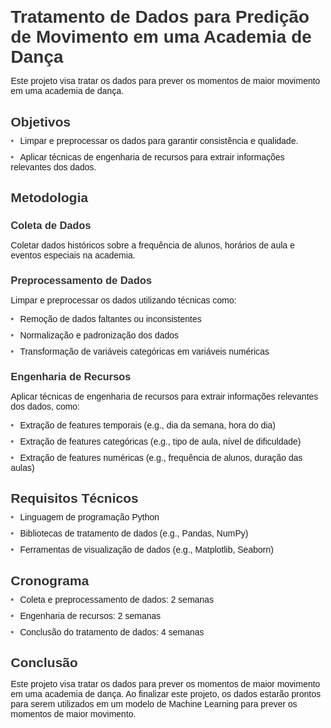 <!DOCTYPE html>
<html>
<head>
    <title>Tratamento de Dados para Predição de Movimento em uma Academia de Dança</title>
</head>
<body>
    <h1>Tratamento de Dados para Predição de Movimento em uma Academia de Dança</h1>
    <p>Este projeto visa tratar os dados para prever os momentos de maior movimento em uma academia de dança.</p>
    <h2>Objetivos</h2>
    <ul>
        <li>Limpar e preprocessar os dados para garantir consistência e qualidade.</li>
        <li>Aplicar técnicas de engenharia de recursos para extrair informações relevantes dos dados.</li>
    </ul>
    <h2>Metodologia</h2>
    <h3>Coleta de Dados</h3>
    <p>Coletar dados históricos sobre a frequência de alunos, horários de aula e eventos especiais na academia.</p>
    <h3>Preprocessamento de Dados</h3>
    <p>Limpar e preprocessar os dados utilizando técnicas como:</p>
    <ul>
        <li>Remoção de dados faltantes ou inconsistentes</li>
        <li>Normalização e padronização dos dados</li>
        <li>Transformação de variáveis categóricas em variáveis numéricas</li>
    </ul>
    <h3>Engenharia de Recursos</h3>
    <p>Aplicar técnicas de engenharia de recursos para extrair informações relevantes dos dados, como:</p>
    <ul>
        <li>Extração de features temporais (e.g., dia da semana, hora do dia)</li>
        <li>Extração de features categóricas (e.g., tipo de aula, nível de dificuldade)</li>
        <li>Extração de features numéricas (e.g., frequência de alunos, duração das aulas)</li>
    </ul>
    <h2>Requisitos Técnicos</h2>
    <ul>
        <li>Linguagem de programação Python</li>
        <li>Bibliotecas de tratamento de dados (e.g., Pandas, NumPy)</li>
        <li>Ferramentas de visualização de dados (e.g., Matplotlib, Seaborn)</li>
    </ul>
    <h2>Cronograma</h2>
    <ul>
        <li>Coleta e preprocessamento de dados: 2 semanas</li>
        <li>Engenharia de recursos: 2 semanas</li>
        <li>Conclusão do tratamento de dados: 4 semanas</li>
    </ul>
    <h2>Conclusão</h2>
    <p>Este projeto visa tratar os dados para prever os momentos de maior movimento em uma academia de dança. Ao finalizar este projeto, os dados estarão prontos para serem utilizados em um modelo de Machine Learning para prever os momentos de maior movimento.</p>
    <style>
        body {
            font-family: Arial, sans-serif;
            margin: 20px;
        }
        h1, h2, h3 {
            color: #333;
            margin-bottom: 10px;
        }
        ul {
            list-style: none;
            padding: 0;
            margin: 0;
        }
        li {
            margin-bottom: 10px;
        }
        li:before {
            content: "•";
            margin-right: 10px;
            color: #666;
        }
    </style>
</body>
</html>
